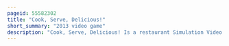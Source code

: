 ```yaml
---
pageid: 55582302
title: "Cook, Serve, Delicious!"
short_summary: "2013 video game"
description: "Cook, Serve, Delicious! Is a restaurant Simulation Video Game released in 2012 designed and published by Vertigo Gaming. The Player controls the Menu and Running of a Restaurant, with in Game Currency being awarded by correctly filling Customer Orders. Directed by david Galindo it had art by Sara gross and Music by Johnathan Geer. The Game was released on 5 October 2012, for Pc, and for Steam after a Period on Steam Greenlight from 8 October 2013. It was later ported on Ios and Android. Cook, Serve, Delicious! Drew Inspiration from the 1999 japanese-only Game ore no Ryouri."
---
```

